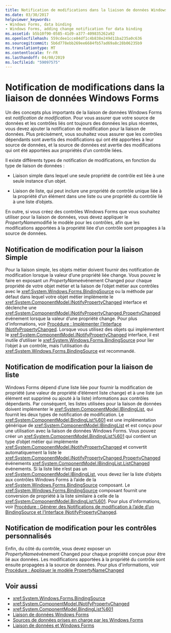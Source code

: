 ```yaml
---
title: Notification de modifications dans la liaison de données Windows Forms
ms.date: 03/30/2017
helpviewer_keywords:
- Windows Forms, data binding
- Windows Forms, adding change notification for data binding
ms.assetid: b5b10f90-0585-41d9-a377-409835262a92
ms.openlocfilehash: 559cdee1cce84df1c4b838e249d11ba235a0c636
ms.sourcegitcommit: 5b6d778ebb269ee6684fb57ad69a8c28b06235b9
ms.translationtype: MT
ms.contentlocale: fr-FR
ms.lasthandoff: 04/08/2019
ms.locfileid: "59097575"
---
```

# <a name="change-notification-in-windows-forms-data-binding"></a>Notification de modifications dans la liaison de données Windows Forms
Un des concepts plus importants de la liaison de données Windows Forms est *notification de modification*. Pour vous assurer que votre source de données et les contrôles liés ont toujours des données les plus récentes, vous devez ajouter la notification de modification pour la liaison de données. Plus précisément, vous souhaitez vous assurer que les contrôles dépendants sont avertis des modifications qui ont été apportées à leur source de données, et la source de données est avertie des modifications qui ont été apportées aux propriétés d’un contrôle liées.  
  
 Il existe différents types de notification de modifications, en fonction du type de liaison de données :  
  
-   Liaison simple dans lequel une seule propriété de contrôle est liée à une seule instance d’un objet.  
  
-   Liaison de liste, qui peut inclure une propriété de contrôle unique liée à la propriété d’un élément dans une liste ou une propriété du contrôle lié à une liste d’objets.  
  
 En outre, si vous créez des contrôles Windows Forms que vous souhaitez utiliser pour la liaison de données, vous devez appliquer le *PropertyName*modifié le modèle pour les contrôles, afin que les modifications apportées à la propriété liée d’un contrôle sont propagées à la source de données.  
  
## <a name="change-notification-for-simple-binding"></a>Notification de modification pour la liaison Simple  
 Pour la liaison simple, les objets métier doivent fournir des notification de modification lorsque la valeur d’une propriété liée change. Vous pouvez le faire en exposant un *PropertyName*événement Changed pour chaque propriété de votre objet métier et la liaison de l’objet métier aux contrôles avec le <xref:System.Windows.Forms.BindingSource> ou la méthode par défaut dans lequel votre objet métier implémente le <xref:System.ComponentModel.INotifyPropertyChanged> interface et déclenche une <xref:System.ComponentModel.INotifyPropertyChanged.PropertyChanged> événement lorsque la valeur d’une propriété change. Pour plus d'informations, voir [Procédure : Implémenter l’Interface INotifyPropertyChanged](how-to-implement-the-inotifypropertychanged-interface.md). Lorsque vous utilisez des objets qui implémentent le <xref:System.ComponentModel.INotifyPropertyChanged> interface, il est inutile d’utiliser le <xref:System.Windows.Forms.BindingSource> pour lier l’objet à un contrôle, mais l’utilisation du <xref:System.Windows.Forms.BindingSource> est recommandé.  
  
## <a name="change-notification-for-list-based-binding"></a>Notification de modification pour la liaison de liste  
 Windows Forms dépend d’une liste liée pour fournir la modification de propriété (une valeur de propriété d’élément liste change) et à une liste (un élément est supprimé ou ajouté à la liste) informations aux contrôles dépendants. Par conséquent, les listes utilisées pour la liaison de données doivent implémenter le <xref:System.ComponentModel.IBindingList>, qui fournit les deux types de notification de modification. Le <xref:System.ComponentModel.BindingList%601> est une implémentation générique de <xref:System.ComponentModel.IBindingList> et est conçu pour une utilisation avec la liaison de données Windows Forms. Vous pouvez créer un <xref:System.ComponentModel.BindingList%601> qui contient un type d’objet métier qui implémente <xref:System.ComponentModel.INotifyPropertyChanged> et convertit automatiquement la liste le <xref:System.ComponentModel.INotifyPropertyChanged.PropertyChanged> événements <xref:System.ComponentModel.IBindingList.ListChanged> événements. Si la liste liée n’est pas un <xref:System.ComponentModel.IBindingList>, vous devez lier la liste d’objets aux contrôles Windows Forms à l’aide de la <xref:System.Windows.Forms.BindingSource> composant. Le <xref:System.Windows.Forms.BindingSource> composant fournit une conversion de propriété à la liste similaire à celle de la <xref:System.ComponentModel.BindingList%601>. Pour plus d'informations, voir [Procédure : Générer des Notifications de modification à l’aide d’un BindingSource et l’Interface INotifyPropertyChanged](./controls/raise-change-notifications--bindingsource.md).  
  
## <a name="change-notification-for-custom-controls"></a>Notification de modification pour les contrôles personnalisés  
 Enfin, du côté du contrôle, vous devez exposer un *PropertyName*événement Changed pour chaque propriété conçue pour être lié aux données. Les modifications apportées à la propriété du contrôle sont ensuite propagées à la source de données. Pour plus d'informations, voir [Procédure : Appliquer le modèle PropertyNameChanged](how-to-apply-the-propertynamechanged-pattern.md)  
  
## <a name="see-also"></a>Voir aussi

- <xref:System.Windows.Forms.BindingSource>
- <xref:System.ComponentModel.INotifyPropertyChanged>
- <xref:System.ComponentModel.BindingList%601>
- [Liaison de données Windows Forms](windows-forms-data-binding.md)
- [Sources de données prises en charge par les Windows Forms](data-sources-supported-by-windows-forms.md)
- [Liaison de données et Windows Forms](data-binding-and-windows-forms.md)
